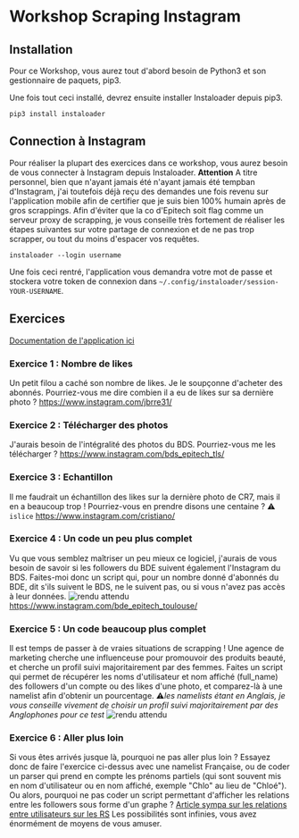 # Workshop Scraping Instagram
## Installation
Pour ce Workshop, vous aurez tout d'abord besoin de Python3 et son gestionnaire de paquets, pip3.

Une fois tout ceci installé, devrez ensuite installer Instaloader depuis pip3.

    pip3 install instaloader

## Connection à Instagram
Pour réaliser la plupart des exercices dans ce workshop, vous aurez besoin de vous connecter à Instagram depuis Instaloader.
**Attention**
A titre personnel, bien que n'ayant jamais été  n'ayant jamais été tempban d'Instagram, j'ai toutefois déjà reçu des demandes une fois revenu sur l'application mobile afin de certifier que je suis bien 100% humain après de gros scrappings. Afin d'éviter que la co d'Epitech soit flag comme un serveur proxy de scrapping, je vous conseille très fortement de réaliser les étapes suivantes sur votre partage de connexion et de ne pas trop scrapper, ou tout du moins d'espacer vos requêtes.

    instaloader --login username
Une fois ceci rentré, l'application vous demandra votre mot de passe et stockera votre token de connexion dans `~/.config/instaloader/session-YOUR-USERNAME`.

## Exercices
[Documentation de l'application ici](https://instaloader.github.io/)
### Exercice 1 : Nombre de likes
Un petit filou a caché son nombre de likes. Je le soupçonne d'acheter des abonnés. Pourriez-vous me dire combien il a eu de likes sur sa dernière photo ?
https://www.instagram.com/jbrre31/

### Exercice 2 : Télécharger des photos
J'aurais besoin de l'intégralité des photos du BDS. Pourriez-vous me les télécharger ?
https://www.instagram.com/bds_epitech_tls/

### Exercice 3 : Echantillon
Il me faudrait un échantillon des likes sur la dernière photo de CR7, mais il en a beaucoup trop ! Pourriez-vous en prendre disons une centaine ?
⚠️ `islice`
https://www.instagram.com/cristiano/

### Exercice 4 : Un code un peu plus complet
Vu que vous semblez maîtriser un peu mieux ce logiciel, j'aurais de vous besoin de savoir si les followers du BDE suivent également l'Instagram du BDS. Faites-moi donc un script qui, pour un nombre donné d'abonnés du BDE, dit s'ils suivent le BDS, ne le suivent pas, ou si vous n'avez pas accès à leur données.
![rendu attendu](https://i.imgur.com/FXIhTnI.png)
https://www.instagram.com/bde_epitech_toulouse/

### Exercice 5 : Un code beaucoup plus complet
Il est temps de passer à de vraies situations de scrapping ! Une agence de marketing cherche une influenceuse pour promouvoir des produits beauté, et cherche un profil suivi majoritairement par des femmes. Faites un script qui permet de récupérer les noms d'utilisateur et nom affiché (full_name) des followers d'un compte ou des likes d'une photo, et comparez-là à une namelist afin d'obtenir un pourcentage.
⚠️*les namelists étant en Anglais, je vous conseille vivement de choisir un profil suivi majoritairement par des Anglophones pour ce test*
![rendu attendu](https://i.imgur.com/fL0Hdt7.png)

### Exercice 6 : Aller plus loin
Si vous êtes arrivés jusque là, pourquoi ne pas aller plus loin ?
Essayez donc de faire l'exercice ci-dessus avec une namelist Française, ou de coder un parser qui prend en compte les prénoms partiels (qui sont souvent mis en nom d'utilisateur ou en nom affiché, exemple "Chlo" au lieu de "Chloé").
Ou alors, pourquoi ne pas coder un script permettant d'afficher les relations entre les followers sous forme d'un graphe ?
[Article sympa sur les relations entre utilisateurs sur les RS](https://www.slate.fr/life/71625/cartographie-des-reseaux-sur-facebook)
Les possibilités sont infinies, vous avez énormément de moyens de vous amuser.
